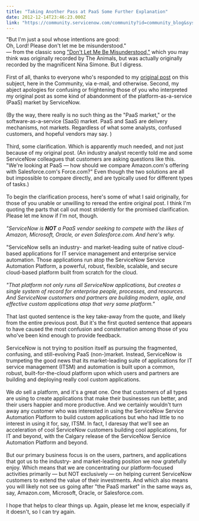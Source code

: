 ```yaml
---
title: "Taking Another Pass at PaaS Some Further Explanation"
date: 2012-12-14T23:46:23.000Z
link: "https://community.servicenow.com/community?id=community_blog&sys_id=8d9daa69dbd0dbc01dcaf3231f9619cc"
---
```

<p>"But I'm just a soul whose intentions are good:<br/>Oh, Lord! Please don't let me be misunderstood."<br/>— from the classic song <a title="k-external-small" class="jive-link-external-small" href="%20http://en.wikipedia.org/wiki/Don't_Let_Me_Be_Misunderstood" rel="nofollow" target="_blank">"Don't Let Me Be Misunderstood,"</a> which you may think was originally recorded by The Animals, but was actually originally recorded by the magnificent Nina Simone. But I digress.<br/><br/>First of all, thanks to everyone who's responded to my <a title="k-external-small" class="jive-link-external-small" href="%20http://community.servicenow.com/blog/michael-dortch/servicenow-taking-pass-paas-focus-what-enterprises-really-want-and-need" rel="nofollow" target="_blank">original post</a> on this subject, here in the Community, via e-mail, and otherwise. Second, my abject apologies for confusing or frightening those of you who interpreted my original post as some kind of abandonment of the platform-as-a-service (PaaS) market by ServiceNow.<br/><br/>(By the way, there really is no such thing as the "PaaS market," or the software-as-a-service (SaaS) market. PaaS and SaaS are delivery mechanisms, not markets. Regardless of what some analysts, confused customers, and hopeful vendors may say. )<br/><br/>Third, some clarification. Which is apparently much needed, and not just because of my original post. (An industry analyst recently told me and some ServiceNow colleagues that customers are asking questions like this. "We're looking at PaaS — how should we compare Amazon.com's offering with Salesforce.com's Force.com?" Even though the two solutions are all but impossible to compare directly, and are typically used for different types of tasks.)<br/><br/>To begin the clarification process, here's some of what I said originally, for those of you unable or unwilling to reread the entire original post. I think I'm quoting the parts that call out most stridently for the promised clarification. Please let me know if I'm not, though.<br/><br/><cite>"ServiceNow is <strong>NOT</strong> a PaaS vendor seeking to compete with the likes of Amazon, Microsoft, Oracle, or even Salesforce.com. And here's why.<br/><br/></cite>"ServiceNow sells an industry- and market-leading suite of native cloud-based applications for IT service management and enterprise service automation. Those applications run atop the ServiceNow Service Automation Platform, a powerful, robust, flexible, scalable, and secure cloud-based platform built from scratch for the cloud.<br/><br/><cite>"That platform not only runs all ServiceNow applications, but creates a single system of record for enterprise people, processes, and resources. And ServiceNow customers and partners are building modern, agile, and effective custom applications atop that very same platform."</cite><br/><br/>That last quoted sentence is the key take-away from the quote, and likely from the entire previous post. But it's the first quoted sentence that appears to have caused the most confusion and consternation among those of you who've been kind enough to provide feedback.<br/><br/>ServiceNow is not trying to position itself as pursuing the fragmented, confusing, and still-evolving PaaS (non-)market. Instead, ServiceNow is trumpeting the good news that its market-leading suite of applications for IT service management (ITSM) and automation is built upon a common, robust, built-for-the-cloud platform upon which users and partners are building and deploying really cool custom applications.<br/><br/>We <em>do</em> sell a platform, and it's a great one. One that customers of all types are using to create applications that make their businesses run better, and their users happier and more productive. And we certainly wouldn't turn away any customer who was interested in using the ServiceNow Service Automation Platform to build custom applications but who had little to no interest in using it for, say, ITSM. In fact, I daresay that we'll see an acceleration of cool ServiceNow customers building cool applications, for IT and beyond, with the Calgary release of the ServiceNow Service Automation Platform and beyond.<br/><br/>But our primary business focus is on the users, partners, and applications that got us to the industry- and market-leading position we now gratefully enjoy. Which means that we are concentrating our platform-focused activities primarily — but NOT exclusively — on helping current ServiceNow customers to extend the value of their investments. And which also means you will likely not see us going after "the PaaS market" in the same ways as, say, Amazon.com, Microsoft, Oracle, or Salesforce.com.<br/><br/>I hope that helps to clear things up. Again, please let me know, especially if it doesn't, so I can try again.</p>